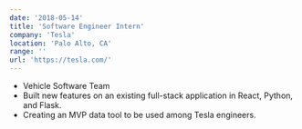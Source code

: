 ```yaml
---
date: '2018-05-14'
title: 'Software Engineer Intern'
company: 'Tesla'
location: 'Palo Alto, CA'
range: ''
url: 'https://tesla.com/'
---
```


- Vehicle Software Team
- Built new features on an existing full-stack application in React, Python, and Flask.
- Creating an MVP data tool to be used among Tesla engineers.
